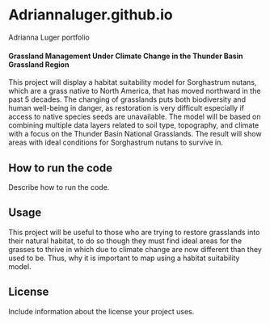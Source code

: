 # Adriannaluger.github.io
Adrianna Luger portfolio 
#### Grassland Management Under Climate Change in the Thunder Basin Grassland Region

This project will display a habitat suitability model for Sorghastrum nutans, which are a grass native to North America, that has moved northward in the past 5 decades. The changing of grasslands puts both biodiversity and human well-being in danger, as restoration is very difficult especially if access to native species seeds are unavailable. The model will be based on combining multiple data layers related to soil type, topography, and climate with a focus on the Thunder Basin National Grasslands. The result will show areas with ideal conditions for Sorghastrum nutans to survive in.

## How to run the code

Describe how to run the code. 

## Usage

This project will be useful to those who are trying to restore grasslands into their natural habitat, to do so though they must find ideal areas for the grasses to thrive in which due to climate change are now different than they used to be. Thus, why it is important to map using a habitat suitability model. 

## License

Include information about the license your project uses.

